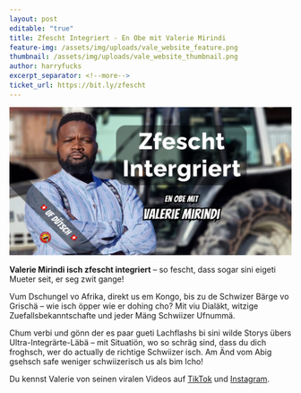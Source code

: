 ```yaml
---
layout: post
editable: "true"
title: Zfescht Integriert - En Obe mit Valerie Mirindi
feature-img: /assets/img/uploads/vale_website_feature.png
thumbnail: /assets/img/uploads/vale_website_thumbnail.png
author: harryfucks
excerpt_separator: <!--more-->
ticket_url: https://bit.ly/zfescht
---
```

![Valerie Mirindi isch zfescht integriert](/assets/img/uploads/vale_website_event.png "Valerie Mirindi isch zfescht integriert")

**Valerie Mirindi isch zfescht integriert** – so fescht, dass sogar sini eigeti Mueter seit, er seg zwit gange!

Vum Dschungel vo Afrika, direkt us em Kongo, bis zu de Schwizer Bärge vo Grischä – wie isch öpper wie er dohing cho? Mit viu Dialäkt, witzige Zuefallsbekanntschafte und jeder Mäng Schwiizer Ufnummä.

Chum verbi und gönn der es paar gueti Lachflashs bi sini wilde Storys übers Ultra-Integrärte-Läbä – mit Situatiön, wo so schräg sind, dass du dich froghsch, wer do actually de richtige Schwiizer isch. Am Änd vom Abig gsehsch safe weniger schwiizerisch us als bim Icho!

Du kennst Valerie von seinen viralen Videos auf [TikTok](https://www.tiktok.com/@secrettiktokprofile) und [Instagram](http://instagram.com/kiddboyy/).
